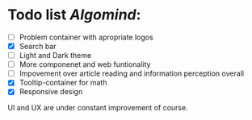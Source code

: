 # Todo list *Algomind*:

- [ ] Problem container with apropriate logos
- [x] Search bar
- [ ] Light and Dark theme
- [ ] More componenet and web funtionality
- [ ] Impovement over article reading and information perception overall
- [x] Tooltip-container for math
- [x] Responsive design

UI and UX are under constant improvement of course.